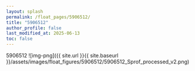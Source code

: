 ```yaml
---
layout: splash
permalink: /float_pages/5906512/
title: "5906512"
author_profile: false
last_modified_at: 2025-06-13
toc: false
---
```

 
5906512
![img-png]({{ site.url }}{{ site.baseurl }}/assets/images/float_figures/5906512/5906512_Sprof_processed_v2.png)